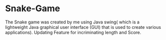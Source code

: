 # Snake-Game
The Snake game was created by me using Java swing( which is a lightweight Java graphical user interface (GUI) that is used to create various applications). Updating Feature for incriminating length and Score.
